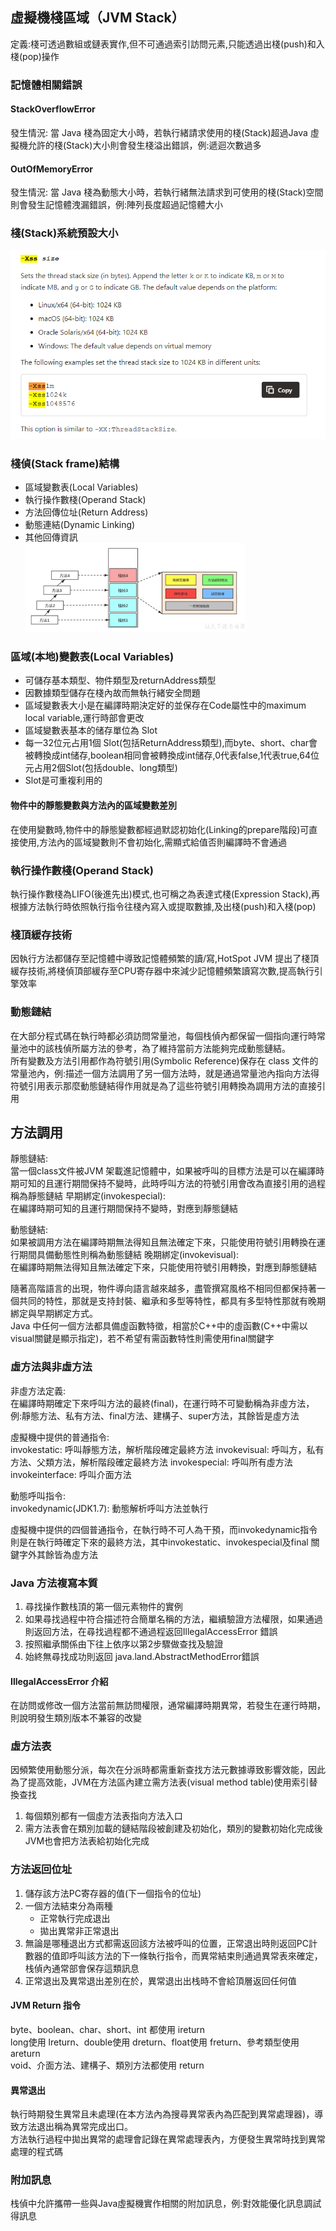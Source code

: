 
## 虛擬機棧區域（JVM Stack）
定義:棧可透過數組或鏈表實作,但不可通過索引訪問元素,只能透過出棧(push)和入棧(pop)操作
### 記憶體相關錯誤
#### StackOverflowError
發生情況:
當 Java 棧為固定大小時，若執行緒請求使用的棧(Stack)超過Java 虛擬機允許的棧(Stack)大小則會發生棧溢出錯誤，例:遞迴次數過多
#### OutOfMemoryError
發生情況:
當 Java 棧為動態大小時，若執行緒無法請求到可使用的棧(Stack)空間則會發生記憶體洩漏錯誤，例:陣列長度超過記憶體大小

### 棧(Stack)系統預設大小
![stack_args](images/stack_args.png)

### 棧偵(Stack frame)結構
* 區域變數表(Local Variables)
* 執行操作數棧(Operand Stack)
* 方法回傳位址(Return Address)
* 動態連結(Dynamic Linking)
* 其他回傳資訊  
![stack_struct](images/stack_struct.png)
### 區域(本地)變數表(Local Variables)
* 可儲存基本類型、物件類型及returnAddress類型
* 因數據類型儲存在棧內故而無執行緒安全問題
* 區域變數表大小是在編譯時期決定好的並保存在Code屬性中的maximum local variable,運行時部會更改
* 區域變數表基本的储存單位為 Slot
* 每一32位元占用1個 Slot(包括ReturnAddress類型),而byte、short、char會被轉換成int储存,boolean相同會被轉換成int储存,0代表false,1代表true,64位元占用2個Slot(包括double、long類型)
* Slot是可重複利用的
#### 物件中的靜態變數與方法內的區域變數差別
在使用變數時,物件中的靜態變數都經過默認初始化(Linking的prepare階段)可直接使用,方法內的區域變數則不會初始化,需顯式給值否則編譯時不會通過
### 執行操作數棧(Operand Stack)
執行操作數棧為LIFO(後進先出)模式,也可稱之為表達式棧(Expression Stack),再根據方法執行時依照執行指令往棧內寫入或提取數據,及出棧(push)和入棧(pop)
### 棧頂緩存技術
因執行方法都儲存至記憶體中導致記憶體頻繁的讀/寫,HotSpot JVM 提出了棧頂緩存技術,將棧偵頂部緩存至CPU寄存器中來減少記憶體頻繁讀寫次數,提高執行引擎效率
### 動態鏈結
在大部分程式碼在執行時都必須訪問常量池，每個栈偵內都保留一個指向運行時常量池中的該栈偵所屬方法的參考，為了維持當前方法能夠完成動態鏈結。  
所有變數及方法引用都作為符號引用(Symbolic Reference)保存在 class 文件的常量池內，例:描述一個方法調用了另一個方法時，就是通過常量池內指向方法得符號引用表示那麼動態鏈結得作用就是為了這些符號引用轉換為調用方法的直接引用

## 方法調用
靜態鏈結:   
當一個class文件被JVM 架載進記憶體中，如果被呼叫的目標方法是可以在編譯時期可知的且運行期間保持不變時，此時呼叫方法的符號引用會改為直接引用的過程稱為靜態鏈結
早期綁定(invokespecial):   
在編譯時期可知的且運行期間保持不變時，對應到靜態鏈結

動態鏈結:   
如果被調用方法在編譯時期無法得知且無法確定下來，只能使用符號引用轉換在運行期間具備動態性則稱為動態鏈結
晚期綁定(invokevisual):   
在編譯時期無法得知且無法確定下來，只能使用符號引用轉換，對應到靜態鏈結

隨著高階語言的出現，物件導向語言越來越多，盡管撰寫風格不相同但都保持著一個共同的特性，那就是支持封裝、繼承和多型等特性，都具有多型特性那就有晚期綁定與早期綁定方式。   
Java 中任何一個方法都具備虛函數特徵，相當於C++中的虛函數(C++中需以visual關鍵是顯示指定)，若不希望有需函數特性則需使用final關鍵字

### 虛方法與非虛方法
非虛方法定義:   
在編譯時期確定下來呼叫方法的最終(final)，在運行時不可變動稱為非虛方法，例:靜態方法、私有方法、final方法、建構子、super方法，其餘皆是虛方法

虛擬機中提供的普通指令:   
invokestatic: 呼叫靜態方法，解析階段確定最終方法
invokevisual: 呼叫<init>方，私有方法、父類方法，解析階段確定最終方法
invokespecial: 呼叫所有虛方法
invokeinterface: 呼叫介面方法

動態呼叫指令:   
invokedynamic(JDK1.7): 動態解析呼叫方法並執行

虛擬機中提供的四個普通指令，在執行時不可人為干預，而invokedynamic指令則是在執行時確定下來的最終方法，其中invokestatic、invokespecial及final 關鍵字外其餘皆為虛方法

### Java 方法複寫本質
1. 尋找操作數栈頂的第一個元素物件的實例
2. 如果尋找過程中符合描述符合簡單名稱的方法，繼續驗證方法權限，如果通過則返回方法，在尋找過程都不通過程返回IllegalAccessError 錯誤
3. 按照繼承關係由下往上依序以第2步驟做查找及驗證
4. 始終無尋找成功則返回 java.land.AbstractMethodError錯誤

#### IllegalAccessError 介紹
在訪問或修改一個方法當前無訪問權限，通常編譯時期異常，若發生在運行時期，則說明發生類別版本不兼容的改變

### 虛方法表
因頻繁使用動態分派，每次在分派時都需重新查找方法元數據導致影響效能，因此為了提高效能，JVM在方法區內建立需方法表(visual method table)使用索引替換查找
1. 每個類別都有一個虛方法表指向方法入口
2. 需方法表會在類別加載的鏈結階段被創建及初始化，類別的變數初始化完成後JVM也會把方法表給初始化完成

### 方法返回位址
1. 儲存該方法PC寄存器的值(下一個指令的位址)
2. 一個方法結束分為兩種
   * 正常執行完成退出
   * 拋出異常非正常退出
3. 無論是哪種退出方式都需返回該方法被呼叫的位置，正常退出時則返回PC計數器的值即呼叫該方法的下一條執行指令，而異常結束則通過異常表來確定，栈偵內通常部會保存這類訊息
4. 正常退出及異常退出差別在於，異常退出出栈時不會給頂層返回任何值

#### JVM Return 指令
byte、boolean、char、short、int 都使用 ireturn   
long使用 lreturn、double使用 dreturn、float使用 freturn、參考類型使用 areturn   
void、介面方法、建構子、類別方法都使用 return

#### 異常退出
執行時期發生異常且未處理(在本方法內為搜尋異常表內為匹配到異常處理器)，導致方法退出稱為異常完成出口。   
方法執行過程中拋出異常的處理會記錄在異常處理表內，方便發生異常時找到異常處理的程式碼


### 附加訊息
栈偵中允許攜帶一些與Java虛擬機實作相關的附加訊息，例:對效能優化訊息調試得訊息